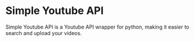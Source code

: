 Simple Youtube API
=======


Simple Youtube API is a Youtube API wrapper for python, making it easier to search and upload your videos.